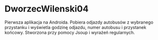 # DworzecWilenski04
Pierwsza aplikacja na Androida. 
Pobiera odjazdy autobusów z wybranego przystanku i wyświetla godzinę odjazdu, numer autobusu i przystanek końcowy.
Stworzona przy pomocy Jsoup i wyrażeń regularnych.
